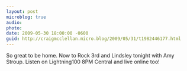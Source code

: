 ```yaml
---
layout: post
microblog: true
audio: 
photo: 
date: 2009-05-30 18:00:00 -0600
guid: http://craigmcclellan.micro.blog/2009/05/31/t1982446177.html
---
```

So great to be home. Now to Rock 3rd and Lindsley tonight with Amy Stroup. Listen on Lightning100 8PM Central and live online too!
